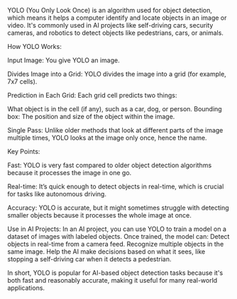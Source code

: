 YOLO (You Only Look Once) is an algorithm used for object detection, which means it helps a computer identify and locate objects in an image or video. It's commonly used in AI projects like self-driving cars, security cameras, and robotics to detect objects like pedestrians, cars, or animals.


How YOLO Works:

Input Image: You give YOLO an image.

Divides Image into a Grid: YOLO divides the image into a grid (for example, 7x7 cells).

Prediction in Each Grid: Each grid cell predicts two things:

What object is in the cell (if any), such as a car, dog, or person.
Bounding box: The position and size of the object within the image.

Single Pass: Unlike older methods that look at different parts of the image multiple times, YOLO looks at the image only once, hence the name.


Key Points:

Fast: YOLO is very fast compared to older object detection algorithms because it processes the image in one go.

Real-time: It’s quick enough to detect objects in real-time, which is crucial for tasks like autonomous driving.

Accuracy: YOLO is accurate, but it might sometimes struggle with detecting smaller objects because it processes the whole image at once.

Use in AI Projects:
In an AI project, you can use YOLO to train a model on a dataset of images with labeled objects. Once trained, the model can:
Detect objects in real-time from a camera feed.
Recognize multiple objects in the same image.
Help the AI make decisions based on what it sees, like stopping a self-driving car when it detects a pedestrian.

In short, YOLO is popular for AI-based object detection tasks because it's both fast and reasonably accurate, making it useful for many real-world applications.

   

     
